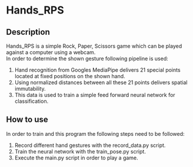 # Hands_RPS

## Description

Hands_RPS is a simple Rock, Paper, Scissors game which can be played against a computer using a webcam.         
In order to determine the shown gesture following pipeline is used:
1. Hand recognition from Googles MediaPipe delivers 21 special points located at fixed positions on the shown hand.
2. Using normalized distances between all these 21 points delivers spatial immutability.
3. This data is used to train a simple feed forward neural network for classification.

## How to use

In order to train and this program the following steps need to be followed:
1. Record different hand gestures with the record_data.py script.
2. Train the neural network with the train_pose.py script.
3. Execute the main.py script in order to play a game.
